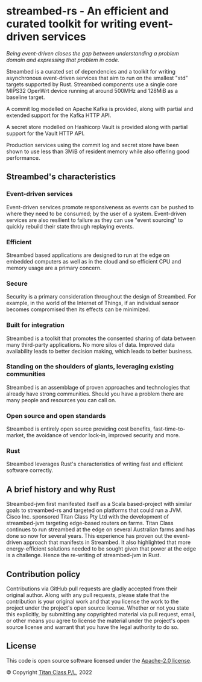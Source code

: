 # streambed-rs - An efficient and curated toolkit for writing event-driven services

_Being event-driven closes the gap between understanding a problem domain and expressing that problem in code._

Streambed is a curated set of dependencies and a toolkit for writing asynchronous event-driven services that aim to run on the 
smallest "std" targets supported by Rust. Streambed components use a single core MIPS32 OpenWrt device running at around 500MHz 
and 128MiB as a baseline target.

A commit log modelled on Apache Kafka is provided, along with partial and extended support for the Kafka HTTP API.

A secret store modelled on Hashicorp Vault is provided along with partial support for the Vault HTTP API.

Production services using the commit log and secret store have been shown to use less than 3MiB of resident memory
while also offering good performance.

## Streambed's characteristics
### Event-driven services

Event-driven services promote responsiveness as events can be pushed to where they need to be consumed; by the user
of a system. Event-driven services are also resilient to failure as they can use "event sourcing" to 
quickly rebuild their state through replaying events.

### Efficient

Streambed based applications are designed to run at the edge on embedded computers as well as in the cloud and so efficient CPU and memory usage are a primary concern.

### Secure

Security is a primary consideration throughout the design of Streambed. For example, in the world of the Internet of Things, if an individual sensor becomes compromised then its effects can be minimized.

### Built for integration

Streambed is a toolkit that promotes the consented sharing of data between many third-party applications. No more silos of data. Improved data availability leads to better decision making, which leads to better business.

### Standing on the shoulders of giants, leveraging existing communities

Streambed is an assemblage of proven approaches and technologies that already have strong communities. Should you have a problem there are many people and resources you can call on.

### Open source and open standards

Streambed is entirely open source providing cost benefits, fast-time-to-market, the avoidance of vendor lock-in, improved security and more.

### Rust

Streambed leverages Rust's characteristics of writing fast and efficient software correctly.

## A brief history and why Rust

Streambed-jvm first manifested itself as a Scala based-project with similar goals to streambed-rs and 
targeted on platforms that could run a JVM. Cisco Inc. sponsored Titan Class Pty Ltd with the development of 
streambed-jvm targeting edge-based routers on farms. Titan Class continues to run streambed at 
the edge on several Australian farms and has done so now for several years. This experience has proven out the 
event-driven approach that manifests in Streambed. It also highlighted that more energy-efficient solutions needed 
to be sought given that power at the edge is a challenge. Hence the re-writing of streambed-jvm in Rust. 

## Contribution policy

Contributions via GitHub pull requests are gladly accepted from their original author. Along with any pull requests, please state that the contribution is your original work and that you license the work to the project under the project's open source license. Whether or not you state this explicitly, by submitting any copyrighted material via pull request, email, or other means you agree to license the material under the project's open source license and warrant that you have the legal authority to do so.

## License

This code is open source software licensed under the [Apache-2.0 license](./LICENSE).

© Copyright [Titan Class P/L](https://www.titanclass.com.au/), 2022
